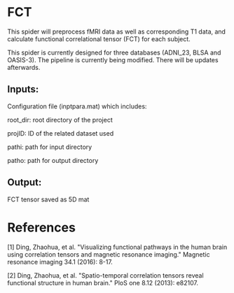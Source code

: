 # FCT

This spider will preprocess fMRI data as well as corresponding T1 data, and calculate functional correlational tensor (FCT) for each subject.

This spider is currently designed for three databases (ADNI_23, BLSA and OASIS-3). The pipeline is currently being modified. There will be updates afterwards.

## Inputs: 

Configuration file (inptpara.mat) which includes: 

root_dir: root directory of the project

projID: ID of the related dataset used

pathi: path for input directory

patho: path for output directory

## Output:

FCT tensor saved as 5D mat

# References

[1] Ding, Zhaohua, et al. "Visualizing functional pathways in the human brain using correlation tensors and magnetic resonance imaging." Magnetic resonance imaging 34.1 (2016): 8-17.

[2] Ding, Zhaohua, et al. "Spatio-temporal correlation tensors reveal functional structure in human brain." PloS one 8.12 (2013): e82107.
